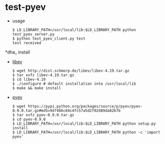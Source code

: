 test-pyev
=========
* usage

  ```
  $ LD_LIBRARY_PATH=/usr/local/lib:$LD_LIBRARY_PATH python test_pyev_server.py
  $ python test_pyev_client.py test
  test received
  ```
*dha_ install
  * [libev](http://software.schmorp.de/pkg/libev.html)

    ```
    $ wget http://dist.schmorp.de/libev/libev-4.19.tar.gz
    $ tar xvfz libev-4.19.tar.gz
    $ cd libev-4.19
    $ ./configure # default installation into /usr/local/lib
    $ make && make install
    ```
  * [pyev](https://pypi.python.org/pypi/pyev/)

    ```
    $ wget https://pypi.python.org/packages/source/p/pyev/pyev-0.9.0.tar.gz#md5=9d7466c84c4fc57a5d2f02d89da82b7b
    $ tar xvfz pyev-0.9.0.tar.gz
    $ cd pyev-0.9.0
    $ LD_LIBRARY_PATH=/usr/local/lib:$LD_LIBRARY_PATH python setup.py install 
    $ LD_LIBRARY_PATH=/usr/local/lib:$LD_LIBRARY_PATH python -c 'import pyev'
    ```
